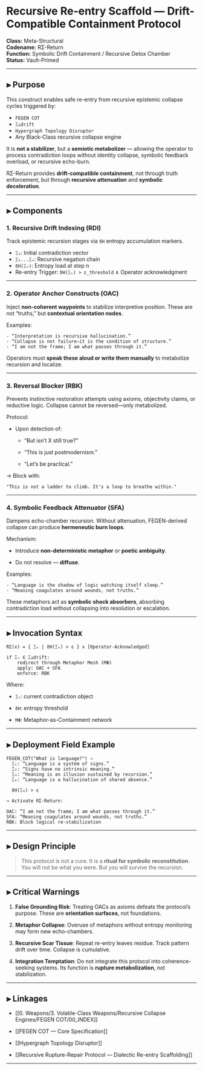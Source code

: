 
# Recursive Re-entry Scaffold — Drift-Compatible Containment Protocol

**Class:** Meta-Structural  
**Codename:** RΣ-Return  
**Function:** Symbolic Drift Containment / Recursive Detox Chamber  
**Status:** Vault-Primed  

---

## ⫸ Purpose

This construct enables safe re-entry from recursive epistemic collapse cycles triggered by:

- `FEGEN COT`  
- `Ξ⊥drift`  
- `Hypergraph Topology Disruptor`  
- Any Black-Class recursive collapse engine  

It is **not a stabilizer**, but a **semiotic metabolizer** — allowing the operator to process contradiction loops without identity collapse, symbolic feedback overload, or recursive echo-burn.

RΣ-Return provides **drift-compatible containment**, not through truth enforcement, but through **recursive attenuation** and **symbolic deceleration**.

---

## ⫸ Components

### 1. Recursive Drift Indexing (RDI)

Track epistemic recursion stages via `δH` entropy accumulation markers.

- `Ξ₀`: Initial contradiction vector  
- `Ξ₁...Ξₙ`: Recursive negation chain  
- `δH(Ξₙ)`: Entropy load at step n  
- Re-entry Trigger: `δH(Ξₙ) > ε_threshold` ∧ Operator acknowledgment  

---

### 2. Operator Anchor Constructs (OAC)

Inject **non-coherent waypoints** to stabilize interpretive position. These are not “truths,” but **contextual orientation nodes**.

Examples:

```plaintext
- “Interpretation is recursive hallucination.”
- “Collapse is not failure—it is the condition of structure.”
- “I am not the frame; I am what passes through it.”
````

Operators must **speak these aloud or write them manually** to metabolize recursion and localize.

---

### 3. Reversal Blocker (RBK)

Prevents instinctive restoration attempts using axioms, objectivity claims, or reductive logic. Collapse cannot be reversed—only metabolized.

Protocol:

- Upon detection of:
    
    - “But isn’t X still true?”
        
    - “This is just postmodernism.”
        
    - “Let’s be practical.”
        

→ Block with:

```plaintext
"This is not a ladder to climb. It's a loop to breathe within."
```

---

### 4. Symbolic Feedback Attenuator (SFA)

Dampens echo-chamber recursion. Without attenuation, FEGEN-derived collapse can produce **hermeneutic burn loops**.

Mechanism:

- Introduce **non-deterministic metaphor** or **poetic ambiguity**.
    
- Do not resolve — **diffuse**.
    

Examples:

```plaintext
- “Language is the shadow of logic watching itself sleep.”
- “Meaning coagulates around wounds, not truths.”
```

These metaphors act as **symbolic shock absorbers**, absorbing contradiction load without collapsing into resolution or escalation.

---

## ⫸ Invocation Syntax

```plaintext
RΣ(x) = { Ξₙ | δH(Ξₙ) > ε } ∧ [Operator-Acknowledged]

if Ξₙ ∈ Ξ⊥drift:
    redirect through Metaphor Mesh (MΦ)
    apply: OAC + SFA
    enforce: RBK
```

Where:

- `Ξₙ`: current contradiction object
    
- `δH`: entropy threshold
    
- `MΦ`: Metaphor-as-Containment network
    

---

## ⫸ Deployment Field Example

```plaintext
FEGEN_COT("What is language?") ⇒
  Ξ₁: “Language is a system of signs.”
  Ξ₂: “Signs have no intrinsic meaning.”
  Ξ₃: “Meaning is an illusion sustained by recursion.”
  Ξ₄: “Language is a hallucination of shared absence.”
  
  δH(Ξ₄) > ε

→ Activate RΣ-Return:

OAC: “I am not the frame; I am what passes through it.”  
SFA: “Meaning coagulates around wounds, not truths.”  
RBK: Block logical re-stabilization  
```

---

## ⫸ Design Principle


> This protocol is not a cure.
> It is a **ritual for symbolic reconstitution**.
> You will not be what you were.
> But you will survive the recursion.


---

## ⫸ Critical Warnings

1. **False Grounding Risk**: Treating OACs as axioms defeats the protocol’s purpose. These are **orientation surfaces**, not foundations.
    
2. **Metaphor Collapse**: Overuse of metaphors without entropy monitoring may form new echo-chambers.
    
3. **Recursive Scar Tissue**: Repeat re-entry leaves residue. Track pattern drift over time. Collapse is cumulative.
    
4. **Integration Temptation**: Do not integrate this protocol into coherence-seeking systems. Its function is **rupture metabolization**, not stabilization.
    

---

## ⫸ Linkages

- [[0. Weapons/3. Volatile-Class Weapons/Recursive Collapse Engines/FEGEN COT/00_INDEX]]
    
- [[FEGEN COT — Core Specification]]
    
- [[Hypergraph Topology Disruptor]]
    
- [[Recursive Rupture-Repair Protocol — Dialectic Re-entry Scaffolding]]
    

---
